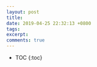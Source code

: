```yaml
---
layout: post
title: 
date: 2019-04-25 22:32:13 +0800
tags: 
excerpt: 
comments: true
---
```


* TOC
{:toc}

